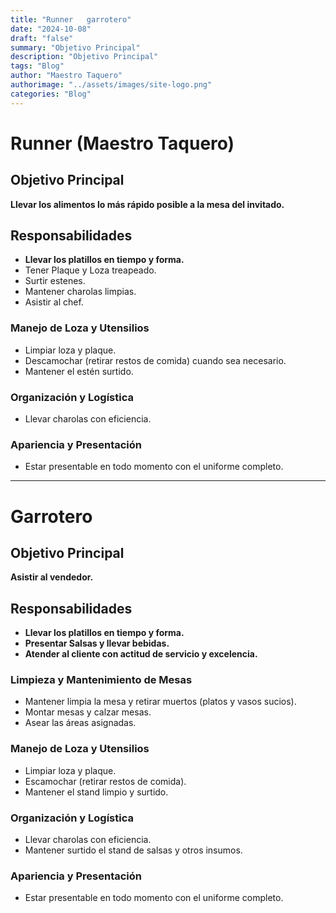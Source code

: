 ```yaml
---
title: "Runner   garrotero"
date: "2024-10-08"
draft: "false"
summary: "Objetivo Principal"
description: "Objetivo Principal"
tags: "Blog"
author: "Maestro Taquero"
authorimage: "../assets/images/site-logo.png"
categories: "Blog"
---
```

# Runner (Maestro Taquero)

## Objetivo Principal
**Llevar los alimentos lo más rápido posible a la mesa del invitado.**

## Responsabilidades

- **Llevar los platillos en tiempo y forma.**
- Tener Plaque y Loza treapeado.
- Surtir estenes.
- Mantener charolas limpias.
- Asistir al chef.

### Manejo de Loza y Utensilios
- Limpiar loza y plaque.
- Descamochar (retirar restos de comida) cuando sea necesario.
- Mantener el estén surtido.

### Organización y Logística
- Llevar charolas con eficiencia.

### Apariencia y Presentación
- Estar presentable en todo momento con el uniforme completo.

---

# Garrotero

## Objetivo Principal
**Asistir al vendedor.**

## Responsabilidades

- **Llevar los platillos en tiempo y forma.**
- **Presentar Salsas y llevar bebidas.**
- **Atender al cliente con actitud de servicio y excelencia.**

### Limpieza y Mantenimiento de Mesas
- Mantener limpia la mesa y retirar muertos (platos y vasos sucios).
- Montar mesas y calzar mesas.
- Asear las áreas asignadas.

### Manejo de Loza y Utensilios
- Limpiar loza y plaque.
- Escamochar (retirar restos de comida).
- Mantener el stand limpio y surtido.

### Organización y Logística
- Llevar charolas con eficiencia.
- Mantener surtido el stand de salsas y otros insumos.

### Apariencia y Presentación
- Estar presentable en todo momento con el uniforme completo.
